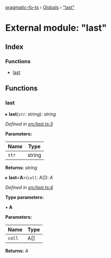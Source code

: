 [pragmatic-fp-ts](../README.md) › [Globals](../globals.md) › ["last"](_last_.md)

# External module: "last"

## Index

### Functions

* [last](_last_.md#last)

## Functions

###  last

▸ **last**(`str`: string): *string*

*Defined in [src/last.ts:3](https://github.com/hermann-p/pragmatic-fp-ts/blob/ce213e6/src/last.ts#L3)*

**Parameters:**

Name | Type |
------ | ------ |
`str` | string |

**Returns:** *string*

▸ **last**<**A**>(`coll`: A[]): *A*

*Defined in [src/last.ts:4](https://github.com/hermann-p/pragmatic-fp-ts/blob/ce213e6/src/last.ts#L4)*

**Type parameters:**

▪ **A**

**Parameters:**

Name | Type |
------ | ------ |
`coll` | A[] |

**Returns:** *A*
